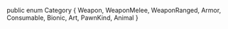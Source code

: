 ﻿public enum Category
{
Weapon,
WeaponMelee,
WeaponRanged,
Armor,
Consumable,
Bionic,
Art,
PawnKind,
Animal
}